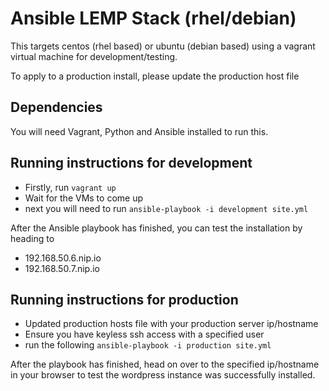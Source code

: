 # Ansible LEMP Stack (rhel/debian)
This targets centos (rhel based) or ubuntu (debian based) using a vagrant virtual machine for development/testing.

To apply to a production install, please update the production host file

## Dependencies
You will need Vagrant, Python and Ansible installed to run this.

## Running instructions for development
- Firstly, run ``` vagrant up ```
- Wait for the VMs to come up
- next you will need to run ``` ansible-playbook -i development site.yml ```

After the Ansible playbook has finished, you can test the installation by heading to

- 192.168.50.6.nip.io
- 192.168.50.7.nip.io

## Running instructions for production
- Updated production hosts file with your production server ip/hostname
- Ensure you have keyless ssh access with a specified user
- run the following ``` ansible-playbook -i production site.yml ```

After the playbook has finished, head on over to the specified ip/hostname in your browser to test the wordpress instance was successfully installed.
